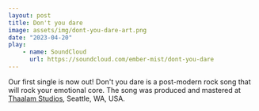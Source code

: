 ```yaml
---
layout: post
title: Don't you dare
image: assets/img/dont-you-dare-art.png
date: "2023-04-20"
play:
    - name: SoundCloud
      url: https://soundcloud.com/ember-mist/dont-you-dare
---
```

Our first single is now out!
Don't you dare is a post-modern rock song that will rock your emotional core.
The song was produced and mastered at <a href="https://thaalamstudios.net/">Thaalam Studios</a>, Seattle, WA, USA.
